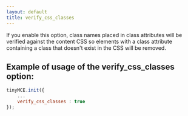 ```yaml
---
layout: default
title: verify_css_classes
---
```


If you enable this option, class names placed in class attributes will be verified against the content CSS so elements with a class attribute containing a class that doesn't exist in the CSS will be removed.

## Example of usage of the verify_css_classes option:

```js
tinyMCE.init({
	...
	verify_css_classes : true
});
```
